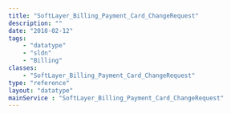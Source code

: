 ```yaml
---
title: "SoftLayer_Billing_Payment_Card_ChangeRequest"
description: ""
date: "2018-02-12"
tags:
    - "datatype"
    - "sldn"
    - "Billing"
classes:
    - "SoftLayer_Billing_Payment_Card_ChangeRequest"
type: "reference"
layout: "datatype"
mainService : "SoftLayer_Billing_Payment_Card_ChangeRequest"
---
```

